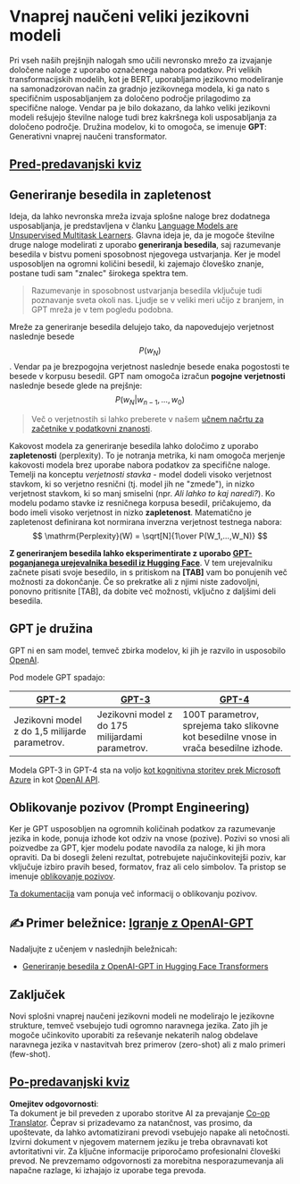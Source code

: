 <!--
CO_OP_TRANSLATOR_METADATA:
{
  "original_hash": "2efbb183384a50f0fc0cde02534d912f",
  "translation_date": "2025-08-25T22:08:53+00:00",
  "source_file": "lessons/5-NLP/20-LangModels/README.md",
  "language_code": "sl"
}
-->
# Vnaprej naučeni veliki jezikovni modeli

Pri vseh naših prejšnjih nalogah smo učili nevronsko mrežo za izvajanje določene naloge z uporabo označenega nabora podatkov. Pri velikih transformacijskih modelih, kot je BERT, uporabljamo jezikovno modeliranje na samonadzorovan način za gradnjo jezikovnega modela, ki ga nato s specifičnim usposabljanjem za določeno področje prilagodimo za specifične naloge. Vendar pa je bilo dokazano, da lahko veliki jezikovni modeli rešujejo številne naloge tudi brez kakršnega koli usposabljanja za določeno področje. Družina modelov, ki to omogoča, se imenuje **GPT**: Generativni vnaprej naučeni transformator.

## [Pred-predavanjski kviz](https://red-field-0a6ddfd03.1.azurestaticapps.net/quiz/120)

## Generiranje besedila in zapletenost

Ideja, da lahko nevronska mreža izvaja splošne naloge brez dodatnega usposabljanja, je predstavljena v članku [Language Models are Unsupervised Multitask Learners](https://cdn.openai.com/better-language-models/language_models_are_unsupervised_multitask_learners.pdf). Glavna ideja je, da je mogoče številne druge naloge modelirati z uporabo **generiranja besedila**, saj razumevanje besedila v bistvu pomeni sposobnost njegovega ustvarjanja. Ker je model usposobljen na ogromni količini besedil, ki zajemajo človeško znanje, postane tudi sam "znalec" širokega spektra tem.

> Razumevanje in sposobnost ustvarjanja besedila vključuje tudi poznavanje sveta okoli nas. Ljudje se v veliki meri učijo z branjem, in GPT mreža je v tem pogledu podobna.

Mreže za generiranje besedila delujejo tako, da napovedujejo verjetnost naslednje besede $$P(w_N)$$. Vendar pa je brezpogojna verjetnost naslednje besede enaka pogostosti te besede v korpusu besedil. GPT nam omogoča izračun **pogojne verjetnosti** naslednje besede glede na prejšnje: $$P(w_N | w_{n-1}, ..., w_0)$$

> Več o verjetnostih si lahko preberete v našem [učnem načrtu za začetnike v podatkovni znanosti](https://github.com/microsoft/Data-Science-For-Beginners/tree/main/1-Introduction/04-stats-and-probability).

Kakovost modela za generiranje besedila lahko določimo z uporabo **zapletenosti** (perplexity). To je notranja metrika, ki nam omogoča merjenje kakovosti modela brez uporabe nabora podatkov za specifične naloge. Temelji na konceptu *verjetnosti stavka* - model dodeli visoko verjetnost stavkom, ki so verjetno resnični (tj. model jih ne "zmede"), in nizko verjetnost stavkom, ki so manj smiselni (npr. *Ali lahko to kaj naredi?*). Ko modelu podamo stavke iz resničnega korpusa besedil, pričakujemo, da bodo imeli visoko verjetnost in nizko **zapletenost**. Matematično je zapletenost definirana kot normirana inverzna verjetnost testnega nabora:
$$
\mathrm{Perplexity}(W) = \sqrt[N]{1\over P(W_1,...,W_N)}
$$ 

**Z generiranjem besedila lahko eksperimentirate z uporabo [GPT-poganjanega urejevalnika besedil iz Hugging Face](https://transformer.huggingface.co/doc/gpt2-large)**. V tem urejevalniku začnete pisati svoje besedilo, in s pritiskom na **[TAB]** vam bo ponujenih več možnosti za dokončanje. Če so prekratke ali z njimi niste zadovoljni, ponovno pritisnite [TAB], da dobite več možnosti, vključno z daljšimi deli besedila.

## GPT je družina

GPT ni en sam model, temveč zbirka modelov, ki jih je razvilo in usposobilo [OpenAI](https://openai.com). 

Pod modele GPT spadajo:

| [GPT-2](https://huggingface.co/docs/transformers/model_doc/gpt2#openai-gpt2) | [GPT-3](https://openai.com/research/language-models-are-few-shot-learners) | [GPT-4](https://openai.com/gpt-4) |
| -- | -- | -- |
| Jezikovni model z do 1,5 milijarde parametrov. | Jezikovni model z do 175 milijardami parametrov. | 100T parametrov, sprejema tako slikovne kot besedilne vnose in vrača besedilne izhode. |

Modela GPT-3 in GPT-4 sta na voljo [kot kognitivna storitev prek Microsoft Azure](https://azure.microsoft.com/en-us/services/cognitive-services/openai-service/#overview?WT.mc_id=academic-77998-cacaste) in kot [OpenAI API](https://openai.com/api/).

## Oblikovanje pozivov (Prompt Engineering)

Ker je GPT usposobljen na ogromnih količinah podatkov za razumevanje jezika in kode, ponuja izhode kot odziv na vnose (pozive). Pozivi so vnosi ali poizvedbe za GPT, kjer modelu podate navodila za naloge, ki jih mora opraviti. Da bi dosegli želeni rezultat, potrebujete najučinkovitejši poziv, kar vključuje izbiro pravih besed, formatov, fraz ali celo simbolov. Ta pristop se imenuje [oblikovanje pozivov](https://learn.microsoft.com/en-us/shows/ai-show/the-basics-of-prompt-engineering-with-azure-openai-service?WT.mc_id=academic-77998-bethanycheum).

[Ta dokumentacija](https://learn.microsoft.com/en-us/semantic-kernel/prompt-engineering/?WT.mc_id=academic-77998-bethanycheum) vam ponuja več informacij o oblikovanju pozivov.

## ✍️ Primer beležnice: [Igranje z OpenAI-GPT](../../../../../lessons/5-NLP/20-LangModels/GPT-PyTorch.ipynb)

Nadaljujte z učenjem v naslednjih beležnicah:

* [Generiranje besedila z OpenAI-GPT in Hugging Face Transformers](../../../../../lessons/5-NLP/20-LangModels/GPT-PyTorch.ipynb)

## Zaključek

Novi splošni vnaprej naučeni jezikovni modeli ne modelirajo le jezikovne strukture, temveč vsebujejo tudi ogromno naravnega jezika. Zato jih je mogoče učinkovito uporabiti za reševanje nekaterih nalog obdelave naravnega jezika v nastavitvah brez primerov (zero-shot) ali z malo primeri (few-shot).

## [Po-predavanjski kviz](https://red-field-0a6ddfd03.1.azurestaticapps.net/quiz/220)

**Omejitev odgovornosti**:  
Ta dokument je bil preveden z uporabo storitve AI za prevajanje [Co-op Translator](https://github.com/Azure/co-op-translator). Čeprav si prizadevamo za natančnost, vas prosimo, da upoštevate, da lahko avtomatizirani prevodi vsebujejo napake ali netočnosti. Izvirni dokument v njegovem maternem jeziku je treba obravnavati kot avtoritativni vir. Za ključne informacije priporočamo profesionalni človeški prevod. Ne prevzemamo odgovornosti za morebitna nesporazumevanja ali napačne razlage, ki izhajajo iz uporabe tega prevoda.